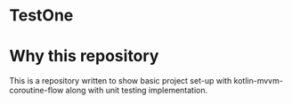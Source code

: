 # TestOne

# Why this repository
This is a repository written to show basic project set-up with kotlin-mvvm-coroutine-flow along with unit testing implementation.
